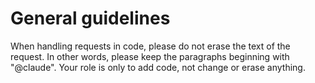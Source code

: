 

# General guidelines

When handling requests in code, please do not erase the text of the request. In other words, please keep the paragraphs beginning with "@claude". Your role is only to add code, not change or erase anything.


